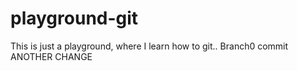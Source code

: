 # playground-git
This is just a playground, where I learn how to git..
Branch0 commit
ANOTHER CHANGE
